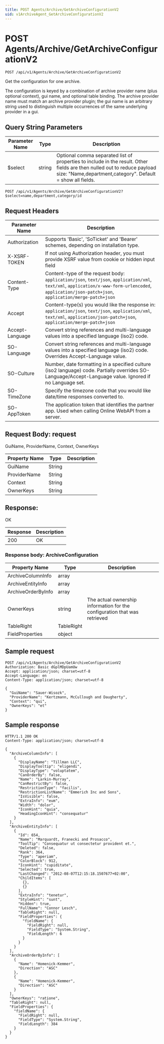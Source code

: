 ```yaml
---
title: POST Agents/Archive/GetArchiveConfigurationV2
uid: v1ArchiveAgent_GetArchiveConfigurationV2
---
```


# POST Agents/Archive/GetArchiveConfigurationV2

```http
POST /api/v1/Agents/Archive/GetArchiveConfigurationV2
```

Get the configuration for one archive.


The configuration is keyed by a combination of archive provider name (plus optional context), gui name, and optional table binding. The archive provider name must match an archive provider plugin; the gui name is an arbitrary string used to distinguish multiple occurrences of the same underlying provider in a gui.






## Query String Parameters

| Parameter Name | Type |  Description |
|----------------|------|--------------|
| $select | string |  Optional comma separated list of properties to include in the result. Other fields are then nulled out to reduce payload size: "Name,department,category". Default = show all fields. |

```http
POST /api/v1/Agents/Archive/GetArchiveConfigurationV2?$select=name,department,category/id
```


## Request Headers

| Parameter Name | Description |
|----------------|-------------|
| Authorization  | Supports 'Basic', 'SoTicket' and 'Bearer' schemes, depending on installation type. |
| X-XSRF-TOKEN   | If not using Authorization header, you must provide XSRF value from cookie or hidden input field |
| Content-Type | Content-type of the request body: `application/json`, `text/json`, `application/xml`, `text/xml`, `application/x-www-form-urlencoded`, `application/json-patch+json`, `application/merge-patch+json` |
| Accept         | Content-type(s) you would like the response in: `application/json`, `text/json`, `application/xml`, `text/xml`, `application/json-patch+json`, `application/merge-patch+json` |
| Accept-Language | Convert string references and multi-language values into a specified language (iso2) code. |
| SO-Language | Convert string references and multi-language values into a specified language (iso2) code. Overrides Accept-Language value. |
| SO-Culture | Number, date formatting in a specified culture (iso2 language) code. Partially overrides SO-Language/Accept-Language value. Ignored if no Language set. |
| SO-TimeZone | Specify the timezone code that you would like date/time responses converted to. |
| SO-AppToken | The application token that identifies the partner app. Used when calling Online WebAPI from a server. |

## Request Body: request 

GuiName, ProviderName, Context, OwnerKeys 

| Property Name | Type |  Description |
|----------------|------|--------------|
| GuiName | String |  |
| ProviderName | String |  |
| Context | String |  |
| OwnerKeys | String |  |

## Response:

OK

| Response | Description |
|----------------|-------------|
| 200 | OK |

### Response body: ArchiveConfiguration

| Property Name | Type |  Description |
|----------------|------|--------------|
| ArchiveColumnInfo | array |  |
| ArchiveEntityInfo | array |  |
| ArchiveOrderByInfo | array |  |
| OwnerKeys | string | The actual ownership information for the configuration that was retrieved |
| TableRight | TableRight |  |
| FieldProperties | object |  |

## Sample request

```http!
POST /api/v1/Agents/Archive/GetArchiveConfigurationV2
Authorization: Basic dGplMDpUamUw
Accept: application/json; charset=utf-8
Accept-Language: en
Content-Type: application/json; charset=utf-8

{
  "GuiName": "Sauer-Wisozk",
  "ProviderName": "Kertzmann, McCullough and Daugherty",
  "Context": "qui",
  "OwnerKeys": "et"
}
```

## Sample response

```http_
HTTP/1.1 200 OK
Content-Type: application/json; charset=utf-8

{
  "ArchiveColumnInfo": [
    {
      "DisplayName": "Tillman LLC",
      "DisplayTooltip": "eligendi",
      "DisplayType": "voluptatem",
      "CanOrderBy": false,
      "Name": "Larkin-Murray",
      "CanRestrictBy": false,
      "RestrictionType": "facilis",
      "RestrictionListName": "Emmerich Inc and Sons",
      "IsVisible": false,
      "ExtraInfo": "eum",
      "Width": "dolor",
      "IconHint": "quia",
      "HeadingIconHint": "consequatur"
    }
  ],
  "ArchiveEntityInfo": [
    {
      "Id": 654,
      "Name": "Marquardt, Franecki and Prosacco",
      "ToolTip": "Consequatur ut consectetur provident et.",
      "Deleted": false,
      "Rank": 364,
      "Type": "aperiam",
      "ColorBlock": 912,
      "IconHint": "cupiditate",
      "Selected": true,
      "LastChanged": "2012-08-07T12:15:18.1507677+02:00",
      "ChildItems": [
        {},
        {}
      ],
      "ExtraInfo": "tenetur",
      "StyleHint": "sunt",
      "Hidden": true,
      "FullName": "Connor Lesch",
      "TableRight": null,
      "FieldProperties": {
        "fieldName": {
          "FieldRight": null,
          "FieldType": "System.String",
          "FieldLength": 6
        }
      }
    }
  ],
  "ArchiveOrderByInfo": [
    {
      "Name": "Homenick-Kemmer",
      "Direction": "ASC"
    },
    {
      "Name": "Homenick-Kemmer",
      "Direction": "ASC"
    }
  ],
  "OwnerKeys": "ratione",
  "TableRight": null,
  "FieldProperties": {
    "fieldName": {
      "FieldRight": null,
      "FieldType": "System.String",
      "FieldLength": 384
    }
  }
}
```